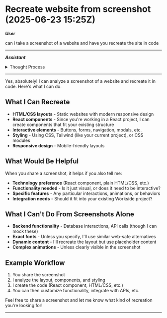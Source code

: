 <!-- Generated by SpecStory -->

# Recreate website from screenshot (2025-06-23 15:25Z)

_**User**_

can i take a screenshot of a website and have you recreate the site in code

---

_**Assistant**_

<think><details><summary>Thought Process</summary>The user is asking if they can take a screenshot of a website and have me recreate it in code. This is definitely possible! I can analyze screenshots of websites and recreate them using HTML, CSS, JavaScript, React, or other web technologies.

Since I can see they're working in a React codebase (based on the project structure and the LoginDialog.jsx file they have open), I could recreate websites using React components that would fit into their existing project structure.

I should explain:
1. Yes, I can recreate websites from screenshots
2. What information would be helpful to provide along with the screenshot
3. What technologies I can use to recreate it
4. Any limitations to be aware of

I don't need to use any tools for this response since it's just answering a question about capabilities.</details></think>

---

Yes, absolutely! I can analyze a screenshot of a website and recreate it in code. Here's what I can do:

## What I Can Recreate
- **HTML/CSS layouts** - Static websites with modern responsive design
- **React components** - Since you're working in a React project, I can create components that fit your existing structure
- **Interactive elements** - Buttons, forms, navigation, modals, etc.
- **Styling** - Using CSS, Tailwind (like your current project), or CSS modules
- **Responsive design** - Mobile-friendly layouts

## What Would Be Helpful
When you share a screenshot, it helps if you also tell me:
- **Technology preference** (React component, plain HTML/CSS, etc.)
- **Functionality needed** - Is it just visual, or does it need to be interactive?
- **Specific features** - Any particular interactions, animations, or behaviors
- **Integration needs** - Should it fit into your existing Workside project?

## What I Can't Do From Screenshots Alone
- **Backend functionality** - Database interactions, API calls (though I can mock these)
- **Exact fonts** - Unless you specify, I'll use similar web-safe alternatives
- **Dynamic content** - I'll recreate the layout but use placeholder content
- **Complex animations** - Unless clearly visible in the screenshot

## Example Workflow
1. You share the screenshot
2. I analyze the layout, components, and styling
3. I create the code (React component, HTML/CSS, etc.)
4. You can then customize functionality, integrate with APIs, etc.

Feel free to share a screenshot and let me know what kind of recreation you're looking for!

---

